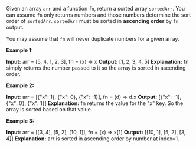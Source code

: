Given an array  `arr`  and a function  `fn`, return a sorted array  `sortedArr`. You can assume `fn` only returns numbers and those numbers determine the sort order of `sortedArr`.  `sortedArr`  must be sorted in  **ascending order**  by  `fn`  output.

You may assume that  `fn`  will never duplicate numbers for a given array.

**Example 1:**

**Input:** arr = [5, 4, 1, 2, 3], fn = (x) => x
**Output:** [1, 2, 3, 4, 5]
**Explanation:** fn simply returns the number passed to it so the array is sorted in ascending order.

**Example 2:**

**Input:** arr = [{"x": 1}, {"x": 0}, {"x": -1}], fn = (d) => d.x
**Output:** [{"x": -1}, {"x": 0}, {"x": 1}]
**Explanation:** fn returns the value for the "x" key. So the array is sorted based on that value.

**Example 3:**

**Input:** arr = [[3, 4], [5, 2], [10, 1]], fn = (x) => x[1]
**Output:** [[10, 1], [5, 2], [3, 4]]
**Explanation:** arr is sorted in ascending order by number at index=1.
